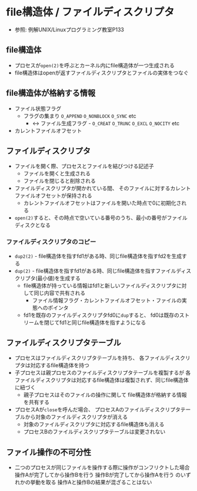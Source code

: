 # file構造体 / ファイルディスクリプタ
- 参照: 例解UNIX/Linuxプログラミング教室P133

## file構造体
- プロセスが`open(2)`を呼ぶとカーネル内にfile構造体が一つ生成される
- file構造体はopenが返すファイルディスクリプタとファイルの実体をつなぐ

## file構造体が格納する情報
- ファイル状態フラグ
  - フラグの集まり `O_APPEND` `O_NONBLOCK` `O_SYNC` etc
    - <-> ファイル生成フラグ - `O_CREAT` `O_TRUNC` `O_EXCL` `O_NOCITY` etc
- カレントファイルオフセット

## ファイルディスクリプタ
- ファイルを開く際、プロセスとファイルを結びつける記述子
  - ファイルを開くと生成される
  - ファイルを閉じると削除される
- ファイルディスクリプタが開かれている間、
  そのファイルに対するカレントファイルオフセットが保持される
  - カレントファイルオフセットはファイルを開いた時点で0に初期化される
- `open(2)`すると、その時点で空いている番号のうち、最小の番号がファイルディスクとなる

### ファイルディスクリプタのコピー
- `dup2(2)` - file構造体を指すfd1がある時、同じfile構造体を指すfd2を生成する
- `dup(2)` - file構造体を指すfd1がある時、同じfile構造体を指すファイルディスクリプタ(最小値)を生成する
  - file構造体が持っている情報はfd1と新しいファイルディスクリプタに対して同じ内容で共有される
    - ファイル情報フラグ・カレントファイルオフセット・ファイルの実態へのポインタ
  - fd1を既存のファイルディスクリプタfd0に`dup`すると、
    fd0は既存のストリームを閉じてfd1と同じfile構造体を指すようになる

## ファイルディスクリプタテーブル
- プロセスはファイルディスクリプタテーブルを持ち、
  各ファイルディスクリプタは対応するfile構造体を持つ
- 子プロセスは親プロセスのファイルディスクリプタテーブルを複製するが
  各ファイルディスクリプタは対応するfile構造体は複製されず、同じfile構造体に紐づく
  - 親子プロセスはそのファイルの操作に関して
    file構造体が格納する情報を共有する
- プロセスAが`close`を呼んだ場合、
  プロセスAのファイルディスクリプタテーブルから対象のファイルディスクリプタが消える
  - 対象のファイルディスクリプタに対応するfile構造体も消える
  - プロセスBのファイルディスクリプタテーブルは変更されない

## ファイル操作の不可分性
- 二つのプロセスが同じファイルを操作する際に操作がコンフリクトした場合
  操作Aが完了してから操作Bを行う
  操作Bが完了してから操作Aを行う のいずれかの挙動を取る
  操作Aと操作Bの結果が混ざることはない
